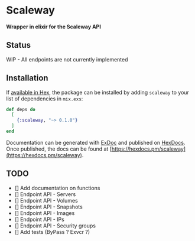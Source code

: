 # Scaleway

**Wrapper in elixir for the Scaleway API**

## Status

WIP - All endpoints are not currently implemented
## Installation

If [available in Hex](https://hex.pm/docs/publish), the package can be installed
by adding `scaleway` to your list of dependencies in `mix.exs`:

```elixir
def deps do
  [
    {:scaleway, "~> 0.1.0"}
  ]
end
```

Documentation can be generated with [ExDoc](https://github.com/elixir-lang/ex_doc)
and published on [HexDocs](https://hexdocs.pm). Once published, the docs can
be found at [https://hexdocs.pm/scaleway](https://hexdocs.pm/scaleway).

## TODO
- [] Add documentation on functions
- [] Endpoint API - Servers
- [] Endpoint API - Volumes
- [] Endpoint API - Snapshots
- [] Endpoint API - Images
- [] Endpoint API - IPs
- [] Endpoint API - Security groups
- [] Add tests (ByPass ? Exvcr ?)
